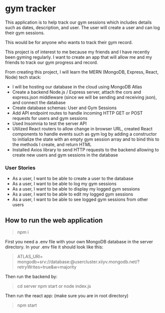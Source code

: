 # gym tracker
This application is to help track our gym sessions which includes details such as dates, description, and user. The user will create a user and can log their gym sessions. 

This would be for anyone who wants to track their gym record.

This project is of interest to me because my friends and I have recently been gyming regularly. I want to create an app that will allow me and my friends to track our gym progress and record.

From creating this project, I will learn the MERN (MongoDB, Express, React, Node) tech stack: 
- I will be hosting our database in the cloud using MongoDB Atlas
- Create a backend Node.js / Express server, attach the cors and express.json middleware (since we will be sending and receiving json), and connect the database
- Create database schemas: User and Gym Sessions
- Add API endpoint routes to handle incoming HTTP GET or POST requests for users and gym sessions
- Used Insomnia to test the server API
- Utilized React routers to allow change in browser URL, created React components to handle events such as gym log by adding a constructor to initialize the state with an empty gym session array and to bind this to the methods I create, and return HTML
- Installed Axios library to send HTTP requests to the backend allowing to create new users and gym sessions in the database

### User Stories
- As a user, I want to be able to create a user to the database
- As a user, I want to be able to log my gym sessions
- As a user, I want to be able to display my logged gym sessions
- As a user, I want to be able to edit my logged gym sessions
- As a user, I want to be able to see logged gym sessions from other users


## How to run the web application
> npm i

First you need a .env file with your own MongoDB database in the server directory.
In your .env file it should look like this:
> ATLAS_URI= mongodb+srv://database:<yourpassword>@usercluster.xiiyv.mongodb.net/?retryWrites=true&w=majority

Then run the backend by:
> cd server
> npm start
  or
> node index.js

Then run the react app:
(make sure you are in root directory)
> npm start


